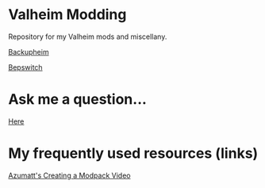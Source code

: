 # Valheim Modding

Repository for my Valheim mods and miscellany.

[Backupheim](https://github.com/lauren-mods/Valheim-modding/tree/main/Backupheim)

[Bepswitch](https://github.com/lauren-mods/Valheim-modding/tree/main/Bepswitch)

# Ask me a question...

[Here](https://github.com/lauren-mods/Valheim-modding/discussions)

# My frequently used resources (links)

[Azumatt's Creating a Modpack Video](https://youtu.be/svfm29pNOEk)
